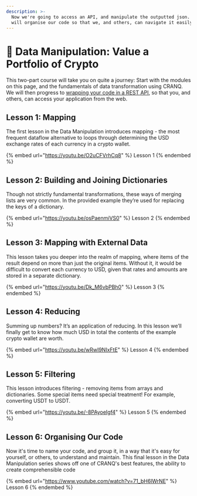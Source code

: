 ```yaml
---
description: >-
  Now we're going to access an API, and manipulate the outputted json.  Then we
  will organise our code so that we, and others, can navigate it easily.
---
```


# 🔀 Data Manipulation: Value a Portfolio of Crypto

This two-part course will take you on quite a journey:  Start with the modules on this page, and the fundamentals of data transformation using CRANQ.  We will then progress to [wrapping your code in a REST API](data-manipulation-part-2-build-a-rest-api.md), so that you, and others, can access your application from the web.

## Lesson 1: Mapping

The first lesson in the Data Manipulation introduces mapping - the most frequent dataflow alternative to loops through determining the USD exchange rates of each currency in a crypto wallet.

{% embed url="https://youtu.be/O2uCFVrhCq8" %}
Lesson 1
{% endembed %}

## Lesson 2: Building and Joining Dictionaries

Though not strictly fundamental transformations, these ways of merging lists are very common. In the provided example they’re used for replacing the keys of a dictionary.

{% embed url="https://youtu.be/osPaenmiVS0" %}
Lesson 2
{% endembed %}

## Lesson 3: Mapping with External Data

This lesson takes you deeper into the realm of mapping, where items of the result depend on more than just the original items. Without it, it would be difficult to convert each currency to USD, given that rates and amounts are stored in a separate dictionary.

{% embed url="https://youtu.be/Dk_M6vbPBh0" %}
Lesson 3
{% endembed %}

## Lesson 4: Reducing

Summing up numbers? It’s an application of reducing. In this lesson we’ll finally get to know how much USD in total the contents of the example crypto wallet are worth.

{% embed url="https://youtu.be/wRwI9NIxFtE" %}
Lesson 4
{% endembed %}

## Lesson 5: Filtering

This lesson introduces filtering - removing items from arrays and dictionaries. Some special items need special treatment! For example, converting USDT to USDT.

{% embed url="https://youtu.be/-8PAyoeIgf4" %}
Lesson 5
{% endembed %}

## Lesson 6: Organising Our Code

Now it's time to name your code, and group it, in a way that it's  easy for yourself, or others, to understand and maintain.  This final lesson in the Data Manipulation series shows off one of CRANQ's best features, the ability to create comprehensible code

{% embed url="https://www.youtube.com/watch?v=71_bH6lWrNE" %}
Lesson 6
{% endembed %}
